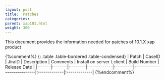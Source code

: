 ```yaml
---
layout: post
title:  Patches
categories:
parent: xap101.html
weight: 300
---
```


This document provides the information needed for patches of 10.1.X xap product

{%comment%}
{: .table .table-bordered .table-condensed}
| Patch | CaseID | JiraID  | Description | Comments | Install on server \ client | Build Number | Release Date | 
|:------|:-------|:--------|:------------|:---------|:---------------------------|:-------------|:-------------|
{%endcomment%}